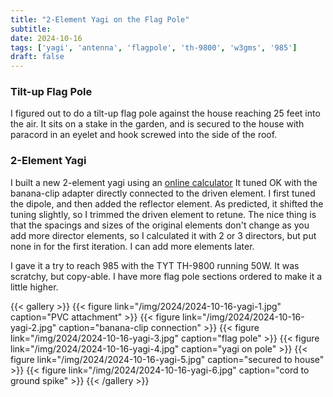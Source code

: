 ```yaml
---
title: "2-Element Yagi on the Flag Pole"
subtitle:
date: 2024-10-16
tags: ['yagi', 'antenna', 'flagpole', 'th-9800', 'w3gms', '985']
draft: false
---
```


### Tilt-up Flag Pole
I figured out to do a tilt-up flag pole
against the house reaching 25 feet into the air.
It sits on a stake in the garden,
and is secured to the house with paracord
in an eyelet and hook screwed into the side of the roof.

### 2-Element Yagi
I built a new 2-element yagi using an
[online calculator](https://k7mem.com/Ant_Yagi_VHF_Quick.html)
It tuned OK with the banana-clip adapter directly connected
to the driven element.
I first tuned the dipole,
and then added the reflector element.
As predicted,
it shifted the tuning slightly,
so I trimmed the driven element to retune.
The nice thing is that the spacings and sizes
of the original elements don't change
as you add more director elements,
so I calculated it with 2 or 3 directors,
but put none in for the first
iteration.
I can add more elements later.

I gave it a try to reach 985
with the TYT TH-9800 running 50W.
It was scratchy,
but copy-able.
I have more flag pole sections
ordered to make it a little higher.

{{< gallery >}}
{{< figure link="/img/2024/2024-10-16-yagi-1.jpg" caption="PVC attachment" >}}
{{< figure link="/img/2024/2024-10-16-yagi-2.jpg" caption="banana-clip connection" >}}
{{< figure link="/img/2024/2024-10-16-yagi-3.jpg" caption="flag pole" >}}
{{< figure link="/img/2024/2024-10-16-yagi-4.jpg" caption="yagi on pole" >}}
{{< figure link="/img/2024/2024-10-16-yagi-5.jpg" caption="secured to house" >}}
{{< figure link="/img/2024/2024-10-16-yagi-6.jpg" caption="cord to ground spike" >}}
{{< /gallery >}}

<!--more-->
